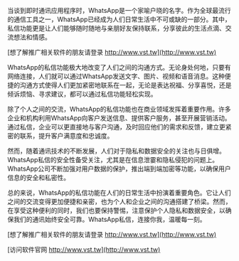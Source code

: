 当谈到即时通讯应用程序时，WhatsApp是一个家喻户晓的名字。作为全球最流行的通信工具之一，WhatsApp已经成为人们日常生活中不可或缺的一部分。其中，私信功能更是让人们能够随时随地与亲朋好友保持联系，分享彼此的生活点滴、交流想法和情感。

[想了解推广相关软件的朋友请登录 http://www.vst.tw](http://www.vst.tw)

WhatsApp的私信功能极大地改变了人们之间的沟通方式。无论身处何地，只要有网络连接，人们就可以通过WhatsApp发送文字、图片、视频和语音消息。这种便捷的沟通方式使得人们更加紧密地联系在一起，无论是表达祝福、分享喜悦，还是倾诉烦恼、寻求建议，都可以通过私信功能轻松实现。

除了个人之间的交流，WhatsApp的私信功能也在商业领域发挥着重要作用。许多企业和机构利用WhatsApp向客户发送信息、提供客户服务，甚至开展营销活动。通过私信，企业可以更直接地与客户沟通，及时回应他们的需求和反馈，建立更紧密的联系，提升客户满意度和忠诚度。

然而，随着通讯技术的不断发展，人们对于隐私和数据安全的关注也与日俱增。WhatsApp私信的安全性备受关注，尤其是在信息泄霎和隐私侵犯的问题上。WhatsApp公司不断加强对用户数据的保护，推出端到端加密等功能，以确保用户信息的安全和私密性。

总的来说，WhatsApp的私信功能在人们的日常生活中扮演着重要角色。它让人们之间的交流变得更加便捷和亲密，也为个人和企业之间的沟通搭建了桥梁。然而，在享受这种便利的同时，我们也要保持警惕，注意保护个人隐私和数据安全，以确保我们的通讯始终安全可靠。WhatsApp私信，连接你我，温暖每一刻。

[想了解推广相关软件的朋友请登录 http://www.vst.tw](http://www.vst.tw)


[访问软件官网 http://www.vst.tw](http://www.vst.tw)
